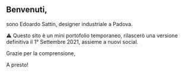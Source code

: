 ## Benvenuti,
sono Edoardo Sattin, designer industriale a Padova.

⚠️ Questo sito è un mini portofolio temporaneo, rilascerò una versione definitiva il 1° Settembre 2021, assieme a nuovi social.

Grazie per la comprensione,

A presto!
